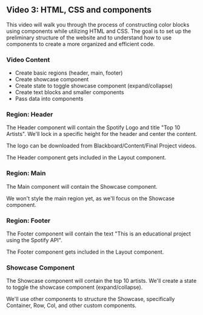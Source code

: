 ## Video 3: HTML, CSS and components

This video will walk you through the process of constructing color blocks using components while utilizing HTML and CSS. The goal is to set up the preliminary structure of the website and to understand how to use components to create a more organized and efficient code.

### Video Content

- Create basic regions (header, main, footer)
- Create showcase component
- Create state to toggle showcase component (expand/collapse)
- Create text blocks and smaller components
- Pass data into components

### Region: Header

The Header component will contain the Spotify Logo and title "Top 10 Artists". We'll lock in a specific height for the header and center the content.

The logo can be downloaded from Blackboard/Content/Final Project videos.

The Header component gets included in the Layout component.

### Region: Main

The Main component will contain the Showcase component.

We won't style the main region yet, as we'll focus on the Showcase component.

### Region: Footer

The Footer component will contain the text "This is an educational project using the Spotify API".

The Footer component gets included in the Layout component.

### Showcase Component

The Showcase component will contain the top 10 artists. We'll create a state to toggle the showcase component (expand/collapse).

We'll use other components to structure the Showcase, specifically Container, Row, Col, and other custom components.